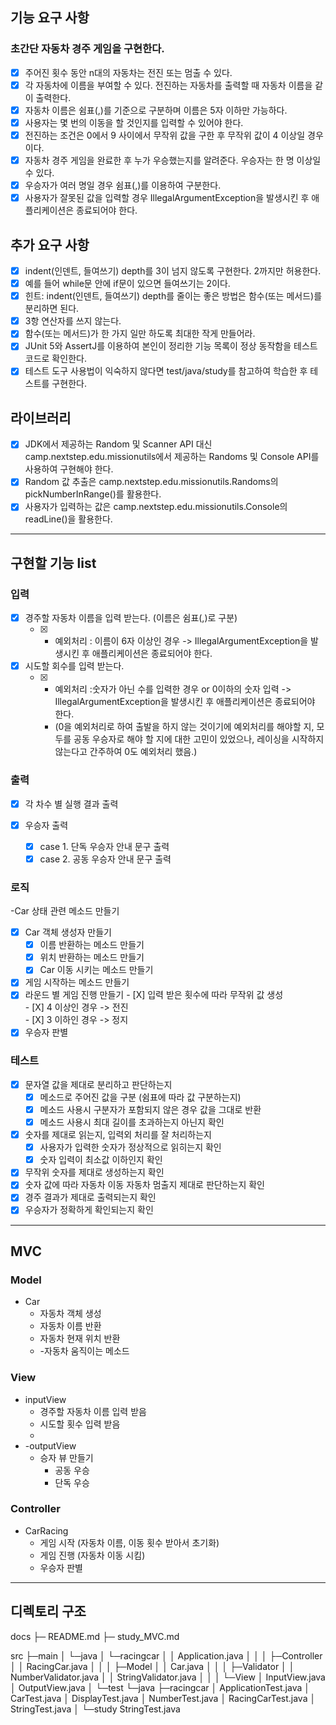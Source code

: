 ## 기능 요구 사항
### 초간단 자동차 경주 게임을 구현한다.

- [X] 주어진 횟수 동안 n대의 자동차는 전진 또는 멈출 수 있다. <br>
- [X] 각 자동차에 이름을 부여할 수 있다. 전진하는 자동차를 출력할 때 자동차 이름을 같이 출력한다.<br>
- [X] 자동차 이름은 쉼표(,)를 기준으로 구분하며 이름은 5자 이하만 가능하다.<br>
- [X] 사용자는 몇 번의 이동을 할 것인지를 입력할 수 있어야 한다.<br>
- [X] 전진하는 조건은 0에서 9 사이에서 무작위 값을 구한 후 무작위 값이 4 이상일 경우이다.<br>
- [X] 자동차 경주 게임을 완료한 후 누가 우승했는지를 알려준다. 우승자는 한 명 이상일 수 있다.<br>
- [X] 우승자가 여러 명일 경우 쉼표(,)를 이용하여 구분한다.<br>
- [X] 사용자가 잘못된 값을 입력할 경우 IllegalArgumentException을 발생시킨 후 애플리케이션은 종료되어야 한다.<br>

## 추가 요구 사항
- [X] indent(인덴트, 들여쓰기) depth를 3이 넘지 않도록 구현한다. 2까지만 허용한다.<br>
- [X] 예를 들어 while문 안에 if문이 있으면 들여쓰기는 2이다.<br>
- [X] 힌트: indent(인덴트, 들여쓰기) depth를 줄이는 좋은 방법은 함수(또는 메서드)를 분리하면 된다.<br>
- [X] 3항 연산자를 쓰지 않는다.<br>
- [X] 함수(또는 메서드)가 한 가지 일만 하도록 최대한 작게 만들어라.<br>
- [X] JUnit 5와 AssertJ를 이용하여 본인이 정리한 기능 목록이 정상 동작함을 테스트 코드로 확인한다.<br>
- [X] 테스트 도구 사용법이 익숙하지 않다면 test/java/study를 참고하여 학습한 후 테스트를 구현한다.<br>

## 라이브러리
- [X] JDK에서 제공하는 Random 및 Scanner API 대신 camp.nextstep.edu.missionutils에서 제공하는 Randoms 및 Console API를 사용하여 구현해야 한다.<br>
- [X] Random 값 추출은 camp.nextstep.edu.missionutils.Randoms의 pickNumberInRange()를 활용한다.<br>
- [X] 사용자가 입력하는 값은 camp.nextstep.edu.missionutils.Console의 readLine()을 활용한다.<br>
--------------------------------------------------------
## 구현할 기능 list
### 입력 
- [X] 경주할 자동차 이름을 입력 받는다. (이름은 쉼표(,)로 구분)<br>
    - [X] * 예외처리 : 이름이 6자 이상인 경우 ->  IllegalArgumentException을 발생시킨 후 애플리케이션은 종료되어야 한다.<br>

- [X] 시도할 회수를 입력 받는다.<br>
    - [X] * 예외처리 :숫자가 아닌 수를 입력한 경우 or 0이하의 숫자 입력 ->  IllegalArgumentException을 발생시킨 후 애플리케이션은 종료되어야 한다.<br>
      - (0을 예외처리로 하여 출발을 하지 않는 것이기에 예외처리를 해야할 지, 모두를 공동 우승자로 해야 할 지에 대한 고민이 있었으나, 레이싱을 시작하지 않는다고 간주하여 0도 예외처리 했음.)

### 출력
- [X] 각 차수 별 실행 결과 출력<br>

- [X] 우승자 출력<br>
    - [X] case 1. 단독 우승자 안내 문구 출력<br>
    - [X] case 2. 공동 우승자 안내 문구 출력<br>

### 로직
-Car 상태 관련 메소드 만들기
  - [X] Car 객체 생성자 만들기
    - [X] 이름 반환하는 메소드 만들기
    - [X] 위치 반환하는 메소드 만들기
    - [X] Car 이동 시키는 메소드 만들기
  - [X] 게임 시작하는 메소드 만들기
  - [X] 라운드 별 게임 진행 만들기
        - [X] 입력 받은 횟수에 따라 무작위 값 생성<br>
        - [X] 4 이상인 경우 -> 전진<br>
        - [X] 3 이하인 경우 -> 정지<br>
- [X] 우승자 판별<br>

### 테스트
- [X] 문자열 값을 제대로 분리하고 판단하는지
    - [X] 메소드로 주어진 값을 구분 (쉼표에 따라 값 구분하는지)
    - [X] 메소드 사용시 구분자가 포함되지 않은 경우 값을 그대로 반환
    - [X] 메소드 사용시 최대 길이를 초과하는지 아닌지 확인
- [X] 숫자를 제대로 읽는지, 입력외 처리를 잘 처리하는지
  - [X] 사용자가 입력한 숫자가 정상적으로 읽히는지 확인
  - [X] 숫자 입력이 최소값 이하인지 확인
- [X] 무작위 숫자를 제대로 생성하는지 확인
- [X] 숫자 값에 따라 자동차 이동 자동차 멈출지 제대로 판단하는지 확인
- [X] 경주 결과가 제대로 출력되는지 확인
- [X] 우승자가 정확하게 확인되는지 확인
----------------------------------------------------------------

## MVC

### Model
- Car 
  - 자동차 객체 생성
  - 자동차 이름 반환
  - 자동차 현재 위치 반환
  - -자동차 움직이는 메소드

### View
- inputView
  - 경주할 자동차 이름 입력 받음
  - 시도할 횟수 입력 받음
  - 
- -outputView
  - 승자 뷰 만들기 
    - 공동 우승
    - 단독 우승

### Controller
- CarRacing
  - 게임 시작 (자동차 이름, 이동 횟수 받아서 초기화)
  - 게임 진행 (자동차 이동 시킴)
  - 우승자 판별
- -----------

## 디렉토리 구조


docs
    ├─ README.md
    ├─ study_MVC.md



src ├─main
    │  └─java
    │      └─racingcar
    │          │  Application.java
    │          │
    │          ├─Controller
    │          │      RacingCar.java
    │          │
    │          ├─Model
    │          │      Car.java
    │          │
    │          ├─Validator
    │          │      NumberValidator.java
    │          │      StringValidator.java
    │          │
    │          └─View
    │                  InputView.java
    │                  OutputView.java
    │
    └─test
    └─java
    ├─racingcar
    │      ApplicationTest.java
    │      CarTest.java
    │      DisplayTest.java
    │      NumberTest.java
    │      RacingCarTest.java
    │      StringTest.java
    │
    └─study
    StringTest.java
